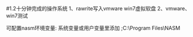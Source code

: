 #1.2十分钟完成的操作系统
1、rawrite写入vmware win7虚拟软盘
2、vmware、win7测试

可配置nasm环境变量:
系统变量或用户变量里添加 ;C:\Program Files\NASM